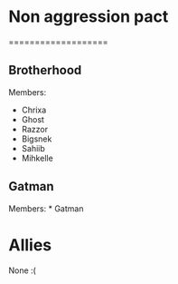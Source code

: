 # Non aggression pact #
===================

## Brotherhood ##
  Members:
* Chrixa
* Ghost 
* Razzor 
* Bigsnek 
* Sahiib  
* Mihkelle

## Gatman ##
  Members:
    * Gatman
    
    
# Allies #
None :(
